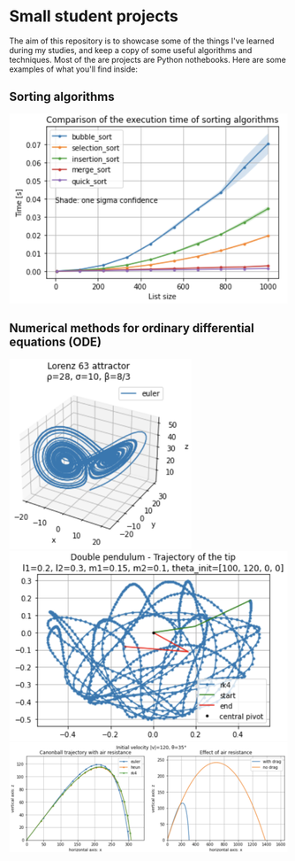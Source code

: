 # Small student projects
The aim of this repository is to showcase some of the things I've learned during my studies, and keep a copy of some useful algorithms and techniques. Most of the are projects are Python nothebooks. Here are some examples of what you'll find inside:

## Sorting algorithms
<img src="./images/sorting_algos_comparison.png" alt="sorting_algos_comparison" width="512"/>

## Numerical methods for ordinary differential equations (ODE)
<img src="./images/lorenz63.png" alt="lorenz63" width="330"/>
<img src="./images/double_pendulum.png" alt="double_pendulum" width="512"/>
<img src="./images/canon_ball_air_drag.png" alt="canon_ball_air_drag" width="800"/>
